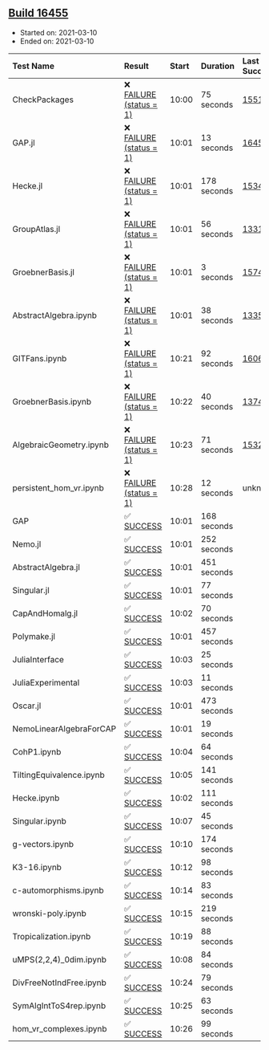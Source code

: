 ## [Build 16455](https://oscarci.mathematik.uni-kl.de/job/oscar/16455/)

* Started on: 2021-03-10
* Ended on: 2021-03-10

| Test Name    | Result | Start | Duration | Last Success | First Failure |
|:-------------|:-------|:------|:---------|:-------------|:--------------|
| CheckPackages | ❌ [FAILURE (status = 1)](https://oscarci.mathematik.uni-kl.de/job/oscar/16455/artifact/logs/build-16455/CheckPackages.log) | 10:00 | 75 seconds | [15514](https://oscarci.mathematik.uni-kl.de/job/oscar/15514/) | [15515](https://oscarci.mathematik.uni-kl.de/job/oscar/15515/) |
| GAP.jl | ❌ [FAILURE (status = 1)](https://oscarci.mathematik.uni-kl.de/job/oscar/16455/artifact/logs/build-16455/GAP.jl.log) | 10:01 | 13 seconds | [16452](https://oscarci.mathematik.uni-kl.de/job/oscar/16452/) | [16453](https://oscarci.mathematik.uni-kl.de/job/oscar/16453/) |
| Hecke.jl | ❌ [FAILURE (status = 1)](https://oscarci.mathematik.uni-kl.de/job/oscar/16455/artifact/logs/build-16455/Hecke.jl.log) | 10:01 | 178 seconds | [15344](https://oscarci.mathematik.uni-kl.de/job/oscar/15344/) | [15348](https://oscarci.mathematik.uni-kl.de/job/oscar/15348/) |
| GroupAtlas.jl | ❌ [FAILURE (status = 1)](https://oscarci.mathematik.uni-kl.de/job/oscar/16455/artifact/logs/build-16455/GroupAtlas.jl.log) | 10:01 | 56 seconds | [13311](https://oscarci.mathematik.uni-kl.de/job/oscar/13311/) | [13312](https://oscarci.mathematik.uni-kl.de/job/oscar/13312/) |
| GroebnerBasis.jl | ❌ [FAILURE (status = 1)](https://oscarci.mathematik.uni-kl.de/job/oscar/16455/artifact/logs/build-16455/GroebnerBasis.jl.log) | 10:01 | 3 seconds | [15745](https://oscarci.mathematik.uni-kl.de/job/oscar/15745/) | [15746](https://oscarci.mathematik.uni-kl.de/job/oscar/15746/) |
| AbstractAlgebra.ipynb | ❌ [FAILURE (status = 1)](https://oscarci.mathematik.uni-kl.de/job/oscar/16455/artifact/logs/build-16455/AbstractAlgebra.ipynb.log) | 10:01 | 38 seconds | [13355](https://oscarci.mathematik.uni-kl.de/job/oscar/13355/) | [13356](https://oscarci.mathematik.uni-kl.de/job/oscar/13356/) |
| GITFans.ipynb | ❌ [FAILURE (status = 1)](https://oscarci.mathematik.uni-kl.de/job/oscar/16455/artifact/logs/build-16455/GITFans.ipynb.log) | 10:21 | 92 seconds | [16068](https://oscarci.mathematik.uni-kl.de/job/oscar/16068/) | [16069](https://oscarci.mathematik.uni-kl.de/job/oscar/16069/) |
| GroebnerBasis.ipynb | ❌ [FAILURE (status = 1)](https://oscarci.mathematik.uni-kl.de/job/oscar/16455/artifact/logs/build-16455/GroebnerBasis.ipynb.log) | 10:22 | 40 seconds | [13748](https://oscarci.mathematik.uni-kl.de/job/oscar/13748/) | [13749](https://oscarci.mathematik.uni-kl.de/job/oscar/13749/) |
| AlgebraicGeometry.ipynb | ❌ [FAILURE (status = 1)](https://oscarci.mathematik.uni-kl.de/job/oscar/16455/artifact/logs/build-16455/AlgebraicGeometry.ipynb.log) | 10:23 | 71 seconds | [15322](https://oscarci.mathematik.uni-kl.de/job/oscar/15322/) | [15323](https://oscarci.mathematik.uni-kl.de/job/oscar/15323/) |
| persistent_hom_vr.ipynb | ❌ [FAILURE (status = 1)](https://oscarci.mathematik.uni-kl.de/job/oscar/16455/artifact/logs/build-16455/persistent_hom_vr.ipynb.log) | 10:28 | 12 seconds | unknown | unknown |
| GAP | ✅ [SUCCESS](https://oscarci.mathematik.uni-kl.de/job/oscar/16455/artifact/logs/build-16455/GAP.log) | 10:01 | 168 seconds |  |  |
| Nemo.jl | ✅ [SUCCESS](https://oscarci.mathematik.uni-kl.de/job/oscar/16455/artifact/logs/build-16455/Nemo.jl.log) | 10:01 | 252 seconds |  |  |
| AbstractAlgebra.jl | ✅ [SUCCESS](https://oscarci.mathematik.uni-kl.de/job/oscar/16455/artifact/logs/build-16455/AbstractAlgebra.jl.log) | 10:01 | 451 seconds |  |  |
| Singular.jl | ✅ [SUCCESS](https://oscarci.mathematik.uni-kl.de/job/oscar/16455/artifact/logs/build-16455/Singular.jl.log) | 10:01 | 77 seconds |  |  |
| CapAndHomalg.jl | ✅ [SUCCESS](https://oscarci.mathematik.uni-kl.de/job/oscar/16455/artifact/logs/build-16455/CapAndHomalg.jl.log) | 10:02 | 70 seconds |  |  |
| Polymake.jl | ✅ [SUCCESS](https://oscarci.mathematik.uni-kl.de/job/oscar/16455/artifact/logs/build-16455/Polymake.jl.log) | 10:01 | 457 seconds |  |  |
| JuliaInterface | ✅ [SUCCESS](https://oscarci.mathematik.uni-kl.de/job/oscar/16455/artifact/logs/build-16455/JuliaInterface.log) | 10:03 | 25 seconds |  |  |
| JuliaExperimental | ✅ [SUCCESS](https://oscarci.mathematik.uni-kl.de/job/oscar/16455/artifact/logs/build-16455/JuliaExperimental.log) | 10:03 | 11 seconds |  |  |
| Oscar.jl | ✅ [SUCCESS](https://oscarci.mathematik.uni-kl.de/job/oscar/16455/artifact/logs/build-16455/Oscar.jl.log) | 10:01 | 473 seconds |  |  |
| NemoLinearAlgebraForCAP | ✅ [SUCCESS](https://oscarci.mathematik.uni-kl.de/job/oscar/16455/artifact/logs/build-16455/NemoLinearAlgebraForCAP.log) | 10:01 | 19 seconds |  |  |
| CohP1.ipynb | ✅ [SUCCESS](https://oscarci.mathematik.uni-kl.de/job/oscar/16455/artifact/logs/build-16455/CohP1.ipynb.log) | 10:04 | 64 seconds |  |  |
| TiltingEquivalence.ipynb | ✅ [SUCCESS](https://oscarci.mathematik.uni-kl.de/job/oscar/16455/artifact/logs/build-16455/TiltingEquivalence.ipynb.log) | 10:05 | 141 seconds |  |  |
| Hecke.ipynb | ✅ [SUCCESS](https://oscarci.mathematik.uni-kl.de/job/oscar/16455/artifact/logs/build-16455/Hecke.ipynb.log) | 10:02 | 111 seconds |  |  |
| Singular.ipynb | ✅ [SUCCESS](https://oscarci.mathematik.uni-kl.de/job/oscar/16455/artifact/logs/build-16455/Singular.ipynb.log) | 10:07 | 45 seconds |  |  |
| g-vectors.ipynb | ✅ [SUCCESS](https://oscarci.mathematik.uni-kl.de/job/oscar/16455/artifact/logs/build-16455/g-vectors.ipynb.log) | 10:10 | 174 seconds |  |  |
| K3-16.ipynb | ✅ [SUCCESS](https://oscarci.mathematik.uni-kl.de/job/oscar/16455/artifact/logs/build-16455/K3-16.ipynb.log) | 10:12 | 98 seconds |  |  |
| c-automorphisms.ipynb | ✅ [SUCCESS](https://oscarci.mathematik.uni-kl.de/job/oscar/16455/artifact/logs/build-16455/c-automorphisms.ipynb.log) | 10:14 | 83 seconds |  |  |
| wronski-poly.ipynb | ✅ [SUCCESS](https://oscarci.mathematik.uni-kl.de/job/oscar/16455/artifact/logs/build-16455/wronski-poly.ipynb.log) | 10:15 | 219 seconds |  |  |
| Tropicalization.ipynb | ✅ [SUCCESS](https://oscarci.mathematik.uni-kl.de/job/oscar/16455/artifact/logs/build-16455/Tropicalization.ipynb.log) | 10:19 | 88 seconds |  |  |
| uMPS(2,2,4)_0dim.ipynb | ✅ [SUCCESS](https://oscarci.mathematik.uni-kl.de/job/oscar/16455/artifact/logs/build-16455/uMPS-2-2-4-_0dim.ipynb.log) | 10:08 | 84 seconds |  |  |
| DivFreeNotIndFree.ipynb | ✅ [SUCCESS](https://oscarci.mathematik.uni-kl.de/job/oscar/16455/artifact/logs/build-16455/DivFreeNotIndFree.ipynb.log) | 10:24 | 79 seconds |  |  |
| SymAlgIntToS4rep.ipynb | ✅ [SUCCESS](https://oscarci.mathematik.uni-kl.de/job/oscar/16455/artifact/logs/build-16455/SymAlgIntToS4rep.ipynb.log) | 10:25 | 63 seconds |  |  |
| hom_vr_complexes.ipynb | ✅ [SUCCESS](https://oscarci.mathematik.uni-kl.de/job/oscar/16455/artifact/logs/build-16455/hom_vr_complexes.ipynb.log) | 10:26 | 99 seconds |  |  |
